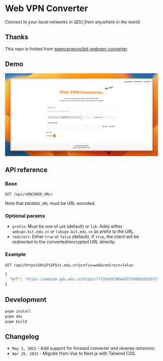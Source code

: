 # Web VPN Converter

_Connect to your local networks in QDU from anywhere in the world._

## Thanks

This repo is forked from [spencerwooo/bit-webvpn-converter](https://github.com/spencerwooo/bit-webvpn-converter).

## Demo

[![screenshot](assets/screenshot.png)](https://webvpn.swo.moe)

## API reference

### Base

```http
GET /api/<ENCODED_URL>
```

Note that `ENCODED_URL` must be URL encoded.

### Optional params

- `prefix`: Must be one of `web` (default) or `lib`. Adds either `webvpn.bit.edu.cn` or `libvpn.bit.edu.cn` as prefix to the URL.
- `redirect`: Either `true` or `false` (default). If `true`, the client will be redirected to the converted/encrypted URL directly.

### Example

```http
GET /api/https%3A%2F%2Fbit.edu.cn?prefix=web&redirect=false
```

```json
{
  "url": "https://webvpn.qdu.edu.cn/https/77726476706e69737468656265737421f2fe55d222347d1e7d06"
}
```

## Development

```bash
pnpm install
pnpm dev
pnpm build
```

## Changelog

- `May 3, 2022` - Add support for forward converter and reverse _retrevnoc_.
- `Apr 29, 2022` - Migrate from Vue to Next.js with Tailwind CSS.

